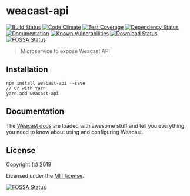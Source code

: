 # weacast-api

[![Build Status](https://travis-ci.org/weacast/weacast-api.png?branch=master)](https://travis-ci.org/weacast/weacast-api)
[![Code Climate](https://codeclimate.com/github/weacast/weacast-api/badges/gpa.svg)](https://codeclimate.com/github/weacast/weacast-api)
[![Test Coverage](https://codeclimate.com/github/weacast/weacast-api/badges/coverage.svg)](https://codeclimate.com/github/weacast/weacast-api/coverage)
[![Dependency Status](https://img.shields.io/david/weacast/weacast-api.svg?style=flat-square)](https://david-dm.org/weacast/weacast-api)
[![Documentation](https://img.shields.io/badge/documentation-available-brightgreen.svg)](https://weacast.github.io/weacast-docs/)
[![Known Vulnerabilities](https://snyk.io/test/github/weacast/weacast-api/badge.svg)](https://snyk.io/test/github/weacast/weacast-api)
[![Download Status](https://img.shields.io/npm/dm/weacast-api.svg?style=flat-square)](https://www.npmjs.com/package/weacast-api)
[![FOSSA Status](https://app.fossa.io/api/projects/git%2Bgithub.com%2Fweacast%2Fweacast-api.svg?type=shield)](https://app.fossa.io/projects/git%2Bgithub.com%2Fweacast%2Fweacast-api?ref=badge_shield)

> Microservice to expose Weacast API

## Installation

```
npm install weacast-api --save
// Or with Yarn
yarn add weacast-api
```

## Documentation

The [Weacast docs](https://weacast.github.io/weacast-docs/) are loaded with awesome stuff and tell you everything you need to know about using and configuring Weacast.

## License

Copyright (c) 2019

Licensed under the [MIT license](LICENSE).


[![FOSSA Status](https://app.fossa.io/api/projects/git%2Bgithub.com%2Fweacast%2Fweacast-api.svg?type=large)](https://app.fossa.io/projects/git%2Bgithub.com%2Fweacast%2Fweacast-api?ref=badge_large)